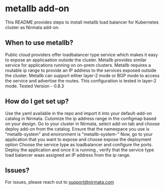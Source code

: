 # metallb add-on

This README provides steps to install metallb load balancer for Kubernetes cluster as Nirmata add-on.

## When to use metallb?
Public cloud providers offer loadbalancer type service which makes it easy to expose an applicaation outside the cluster. Metallb provides similar service for applications running on on-prem clusters.
Metallb requires a routable ip range to provide an IP address to the services exposed outside the cluster.
Metallb can support either layer-2 mode or BGP mode to access the service and advertise the routes.
This configuration is tested in layer-2 mode.
Tested Version - 0.8.3


## How do I get set up?
Use the yaml available in the repo and import it into your default-add-on catalog in Nirmata.
Cutomize the ip address range in the configmap based on your design.
Go to your cluster in Nirmata, select add-on tab and choose deploy add-on from the catalog.
Ensure that the namespace you use is "metallb-system" and environment is "metallb-system-<cluster-name>"
Now, go to your application that you want to expose and choose expose the deployment option
Choose the service type as loadbalancer and configure the ports.
Deploy the application and once it is running , verify that the service type load balancer waas assigned an IP address from the ip range.
  
## Issues?
For issues, please reach out to support@nirmata.com
